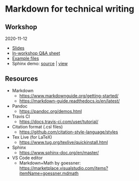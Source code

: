 # Markdown for technical writing

## Workshop

2020-11-12

- [Slides](https://docs.google.com/presentation/d/1IPsBJVjfnYY4nXC3jZ_me35QJr2cbc2UNstlcKaqRm0/edit?usp=sharing)
- [In-workshop Q&A sheet](https://docs.google.com/document/d/1bxlj2Zi7N-ovx5_FwhdDA67kEcSHaGEIfGrRhLTnDdw/edit?usp=sharing)
- [Example files](examples/)
- Sphinx demo: [source](https://github.com/schuang/sphinx-tutorial/) |
  [view](https://schuang.github.io/sphinx-tutorial/)

## Resources

- Markdown
    - https://www.markdownguide.org/getting-started/
    - https://markdown-guide.readthedocs.io/en/latest/
- Pandoc
    - https://pandoc.org/demos.html
- Travis CI
    - https://docs.travis-ci.com/user/tutorial/
- Citation format (.csl files)
    - https://github.com/citation-style-language/styles
- Tex Live (for LaTeX)
    - https://www.tug.org/texlive/quickinstall.html
- Sphinx
    - https://www.sphinx-doc.org/en/master/
- VS Code editor
    - Markdown+Math by goessner: https://marketplace.visualstudio.com/items?itemName=goessner.mdmath
